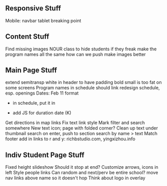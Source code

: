 ## Responsive Stuff
Mobile: navbar
tablet breaking point

## Content Stuff
Find missing images NOUR
class to hide students if they freak
make the program names all the same
how can we push
make images better

## Main Page Stuff
extend semitransp white in header to have padding
bold small is too fat on some screens
Program names in schedule should link
redesign schedule, esp. openings
Dates: Feb 11 format

   * in schedule, put it in

   * add JS for duration date (K)


Get directions in map links
Fix text link style
Mark filter and search somewhere
New text icon; page with folded corner?
Clean up text under thumbnail
search on enter, push to section
search by name > text
Match footer
add in links to r and y: richbstudio.com, yingxizhou.info

## Indiv Student Page Stuff
Fixed height slideshow
Should it stop at end?
Customize arrows, icons in left
Style people links
Can random and next/perv be entire school?
move nav links above name so it doesn't hop
Think about logo in overlay